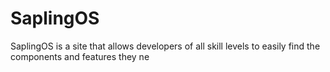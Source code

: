 # SaplingOS
SaplingOS is a site that allows developers of all skill levels to easily find the components and features they ne
